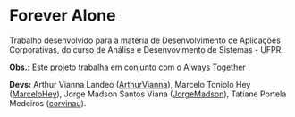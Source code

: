 # Forever Alone

Trabalho desenvolvido para a matéria de Desenvolvimento de Aplicações Corporativas, do curso de Análise e Desenvovimento de Sistemas - UFPR.

**Obs.:** Este projeto trabalha em conjunto com o [Always Together](https://github.com/corvinau/AlwaysTogether)

**Devs:** Arthur Vianna Landeo ([ArthurVianna](https://github.com/ArthurVianna)), Marcelo Toniolo Hey ([MarceloHey](https://github.com/MarceloHey)), Jorge Madson Santos Viana ([JorgeMadson](https://github.com/JorgeMadson)), Tatiane Portela Medeiros ([corvinau](https://github.com/corvinau)).
